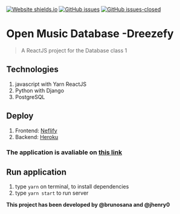 [![Website shields.io](https://img.shields.io/website-up-down-green-red/http/shields.io.svg)](http://shields.io/) [![GitHub issues](https://img.shields.io/github/issues/Naereen/StrapDown.js.svg)](https://github.com/brunosana/dev-frontend-db1/issues/) [![GitHub issues-closed](https://img.shields.io/github/issues-closed/Naereen/StrapDown.js.svg)](https://github.com/brunosana/dev-frontend-db1/issues?q=is%3Aissue+is%3Aclosed)

# Open Music Database -Dreezefy

> A ReactJS project for the Database class 1

## Technologies

1. javascript with Yarn ReactJS
2. Python with Django
3. PostgreSQL

## Deploy

1. Frontend: [Neflify](https://www.netlify.com/)
2. Backend: [Heroku](https://www.heroku.com/)

### The application is avaliable on [this link](https://dreezefy.netlify.app/)

## Run application

1. type `yarn` on terminal, to install dependencies
2. type `yarn start` to run server

**This project has been developed by @brunosana and @jhenry0**
